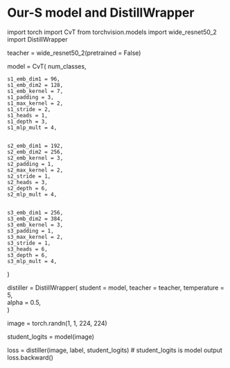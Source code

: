 # Our-S model and DistillWrapper

import torch
import CvT
from torchvision.models import wide_resnet50_2
import DistillWrapper

teacher = wide_resnet50_2(pretrained = False)

model = CvT(
    num_classes,
    
    s1_emb_dim1 = 96, 
    s1_emb_dim2 = 128, 
    s1_emb_kernel = 7, 
    s1_padding = 3,
    s1_max_kernel = 2, 
    s1_stride = 2,
    s1_heads = 1, 
    s1_depth = 3, 
    s1_mlp_mult = 4, 

        
    s2_emb_dim1 = 192, 
    s2_emb_dim2 = 256, 
    s2_emb_kernel = 3, 
    s2_padding = 1,
    s2_max_kernel = 2, 
    s2_stride = 1,
    s2_heads = 3, 
    s2_depth = 6, 
    s2_mlp_mult = 4, 

        
    s3_emb_dim1 = 256, 
    s3_emb_dim2 = 384, 
    s3_emb_kernel = 3, 
    s3_padding = 1,
    s3_max_kernel = 2, 
    s3_stride = 1,
    s3_heads = 6, 
    s3_depth = 6, 
    s3_mlp_mult = 4,    
)

distiller = DistillWrapper(
    student = model,
    teacher = teacher,
    temperature = 5,         
    alpha = 0.5,               
)

image = torch.randn(1, 1, 224, 224)

student_logits = model(image)

loss = distiller(image, label, student_logits)    # student_logits is model output
loss.backward()
